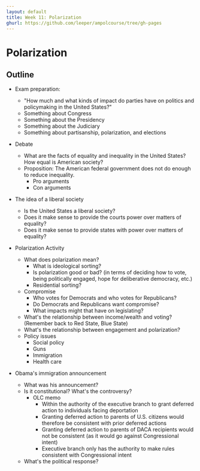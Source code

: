 ```yaml
---
layout: default
title: Week 11: Polarization
ghurl: https://github.com/leeper/ampolcourse/tree/gh-pages
---
```


# Polarization #

## Outline ##

 - Exam preparation:
   - "How much and what kinds of impact do parties have on politics and policymaking in the United States?"
   - Something about Congress
   - Something about the Presidency
   - Something about the Judiciary
   - Something about partisanship, polarization, and elections
 
 - Debate
   - What are the facts of equality and inequality in the United States? How equal is American society?
   - Proposition: The American federal government does not do enough to reduce inequality.
     - Pro arguments
     - Con arguments

 - The idea of a liberal society
   - Is the United States a liberal society?
   - Does it make sense to provide the courts power over matters of equality?
   - Does it make sense to provide states with power over matters of equality?

   
 - Polarization Activity
   - What does polarization mean?
     - What is ideological sorting?
     - Is polarization good or bad? (in terms of deciding how to vote, being politically engaged, hope for deliberative democracy, etc.)
     - Residential sorting?
   - Compromise
     - Who votes for Democrats and who votes for Republicans?
     - Do Democrats and Republicans want compromise?
     - What impacts might that have on legislating?
   - What's the relationship between income/wealth and voting? (Remember back to Red State, Blue State)
   - What's the relationship between engagement and polarization?
   - Policy issues
     - Social policy
     - Guns
     - Immigration
     - Health care
     
 
 
 - Obama's immigration announcement
   - What was his announcement?
   - Is it constitutional? What's the controversy?
     - OLC memo
       - Within the authority of the executive branch to grant deferred action to individuals facing deportation
       - Granting deferred action to parents of U.S. citizens would therefore be consistent with prior deferred actions
       - Granting deferred action to parents of DACA recipients would not be consistent (as it would go against Congressional intent)
       - Executive branch only has the authority to make rules consistent with Congressional intent
   - What's the political response?
 
 
